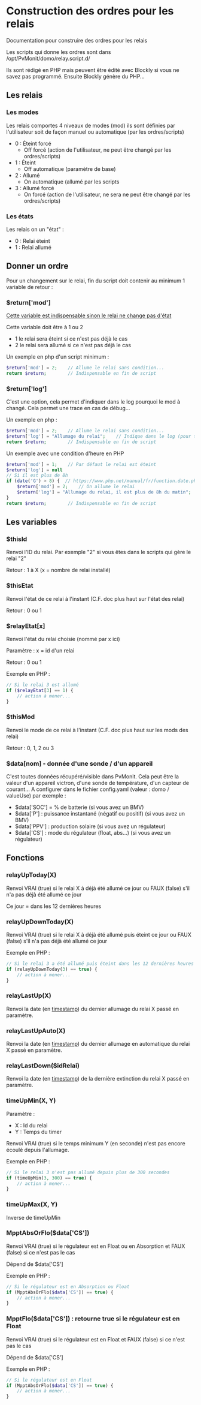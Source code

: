 # Construction des ordres pour les relais

Documentation pour construire des ordres pour les relais

Les scripts qui donne les ordres sont dans /opt/PvMonit/domo/relay.script.d/

Ils sont rédigé en PHP mais peuvent être édité avec Blockly si vous ne savez pas programmé. Ensuite Blockly génère du PHP...

## Les relais

### Les modes

Les relais comportes 4 niveaux de modes (mod) ils sont définies par l'utilisateur soit de façon manuel ou automatique (par les ordres/scripts)

* 0 :  Éteint forcé
  * Off forcé (action de l'utilisateur, ne peut être changé par les ordres/scripts)
* 1 : Éteint
  * Off automatique (paramètre de base)
* 2 : Allumé
  * On automatique (allumé par les scripts
* 3 : Allumé forcé
  * On forcé (action de l'utilisateur, ne sera ne peut être changé par les ordres/scripts)

### Les états

Les relais on un "état" :

* 0 : Relai éteint
* 1 : Relai allumé

## Donner un ordre

Pour un changement sur le relai, fin du script doit contenir au minimum 1 variable de retour : 

### $return['mod'] 

<u>Cette variable est indispensable sinon le relai ne change pas d'état</u>

Cette variable doit être à 1 ou 2

* 1 le relai sera éteint si ce n'est pas déjà le cas
* 2 le relai sera allumé si ce n'est pas déjà le cas

Un exemple en php d'un script minimum :

```php
$return['mod'] = 2;    // Allume le relai sans condition...
return $return;        // Indispensable en fin de script 
```

### $return['log'] 

C'est une option, cela permet d'indiquer dans le log pourquoi le mod à changé. Cela permet une trace en cas de débug...

Un exemple en php :

```php
$return['mod'] = 2;    // Allume le relai sans condition...
$return['log'] = "Allumage du relai";    // Indique dans le log (pour trace )
return $return;        // Indispensable en fin de script 
```

Un exemple avec une condition d'heure en PHP

```php
$return['mod'] = 1;    // Par défaut le relai est éteint
$return['log'] = null
// Si il est plus de 8h
if (date('G') > 8) {  // https://www.php.net/manual/fr/function.date.php
    $return['mod'] = 2;    // On allume le relai
    $return['log'] = "Allumage du relai, il est plus de 8h du matin";    // Indique dans le log (pour trace )
}
return $return;        // Indispensable en fin de script 
```

## Les variables

### $thisId

Renvoi l'ID du relai. Par exemple "2" si vous êtes dans le scripts qui gère le relai "2"

Retour : 1 à X (x = nombre de relai installé)

### $thisEtat

Renvoi l'état de ce relai à l'instant (C.F. doc plus haut sur l'état des relai) 

Retour  : 0 ou 1

### $relayEtat[x]

Renvoi l'état du relai choisie (nommé par x ici)

Paramètre :  x = id d'un relai

Retour : 0 ou 1 

Exemple en PHP : 

```php
// Si le relai 3 est allumé 
if ($relayEtat[3] == 1) {
    // action à mener...
}
```

### $thisMod

Renvoi le mode de ce relai à l'instant (C.F. doc plus haut sur les mods des relai) 

Retour : 0, 1, 2 ou 3

### $data[nom] - donnée d'une sonde / d'un appareil

C'est toutes données récupéré/visible dans PvMonit. Cela peut être la valeur d'un appareil victron, d'une sonde de température, d'un capteur de courant... A configurer dans le fichier config.yaml (valeur : domo / valueUse) par exemple : 

* $data['SOC'] =  % de batterie  (si vous avez un BMV)
* $data['P'] : puissance instantané (négatif ou positif) (si vous avez un BMV)
* $data['PPV'] : production solaire (si vous avez un régulateur)
* $data['CS'] : mode du régulateur (float, abs...) (si vous avez un régulateur)

## Fonctions

### relayUpToday(X)

Renvoi VRAI (true) si le relai X à déjà été allumé ce jour ou FAUX (false) s'il n'a pas déjà été allumé ce jour

Ce jour = dans les 12 dernières heures

### relayUpDownToday(X) 

Renvoi VRAI (true) si le relai X à déjà été allumé puis éteint ce jour ou FAUX (false) s'il n'a pas déjà été allumé ce jour

Exemple en PHP : 

```php
// Si le relai 3 a été allumé puis éteint dans les 12 dernières heures
if (relayUpDownToday(3) == true) {
    // action à mener...
}
```

### relayLastUp(X) 

Renvoi la date (en [timestamp](http://www.timestamp-tool.fr/)) du dernier allumage du relai X passé en paramètre. 

### relayLastUpAuto(X) 

Renvoi la date (en [timestamp](http://www.timestamp-tool.fr/))  du dernier allumage en automatique du relai X passé en paramètre.

### relayLastDown($idRelai) 

Renvoi la date (en [timestamp](http://www.timestamp-tool.fr/)) de la dernière extinction du relai X passé en paramètre. 

### timeUpMin(X, Y) 

Paramètre : 

* X : Id du relai 
* Y : Temps du timer

Renvoi VRAI (true) si le temps minimum Y (en seconde) n'est pas encore écoulé depuis l'allumage.

Exemple en PHP : 

```php
// Si le relai 3 n'est pas allumé depuis plus de 300 secondes
if (timeUpMin(3, 300) == true) {
    // action à mener...
}
```

### timeUpMax(X, Y)

Inverse de timeUpMin

### MpptAbsOrFlo($data['CS'])

Renvoi VRAI (true) si le régulateur est en Float ou en Absorption et FAUX (false) si ce n'est pas le cas

Dépend de $data['CS']

Exemple en PHP : 

```php
// Si le régulateur est en Absorption ou Float
if (MpptAbsOrFlo($data['CS']) == true) {
    // action à mener...
}
```

### MpptFlo($data['CS']) : retourne true si le régulateur est en Float

Renvoi VRAI (true) si le régulateur est en Float et FAUX (false) si ce n'est pas le cas

Dépend de $data['CS']

Exemple en PHP : 

```php
// Si le régulateur est en Float
if (MpptAbsOrFlo($data['CS']) == true) {
    // action à mener...
}
```

### 